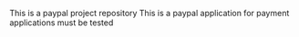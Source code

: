 This is a paypal project repository
This is a paypal application for payment
applications must be tested
